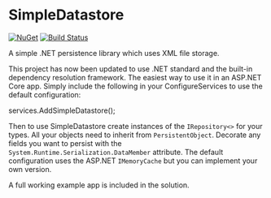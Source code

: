 # SimpleDatastore
[![NuGet](https://img.shields.io/nuget/v/SimpleDatastore.svg)](https://www.nuget.org/packages/SimpleDatastore/)
[![Build Status](https://dev.azure.com/robgwest/SimpleDatastore/_apis/build/status/robertgregorywest.SimpleDatastore?branchName=master)](https://dev.azure.com/robgwest/SimpleDatastore/_build/latest?definitionId=3&branchName=master)

A simple .NET persistence library which uses XML file storage.

This project has now been updated to use .NET standard and the built-in dependency resolution framework. The easiest way to use it in an ASP.NET Core app. Simply include the following in your ConfigureServices to use the default configuration:

services.AddSimpleDatastore();

Then to use SimpleDatastore create instances of the `IRepository<>` for your types. All your objects need to inherit from `PersistentObject`. Decorate any fields you want to persist with the `System.Runtime.Serialization.DataMember` attribute. The default configuration uses the ASP.NET `IMemoryCache` but you can implement your own version.

A full working example app is included in the solution.

